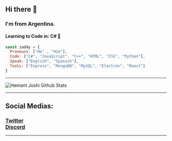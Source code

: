## Hi there 👋

### I'm from Argentina.

#### Learning to Code in: C# 💫


```js
const zad4y = {
  Pronouns: ["He" , "Him"],
  Code: ["C#", "JavaScript", "C++", "HTML", "CSS", "Python"],
  Speak: ["English", "Spanish"],
  Tools: ["Express", "MongoDB", "MySQL", "Electron", "React"]
}
```
***********************************
![Hemant Joshi Github Stats](https://github-readme-stats.vercel.app/api?username=ZAD4YTV&show_icons=true&title_color=fff&icon_color=79ff97&text_color=9f9f9f&bg_color=151515)

***********************************
## Social Medias:
<h3>
<a href="https://twitter.com/zad4y">Twitter</a> <br />
<a href="https://discord.gg/t7p3bk86md">Discord<a/> <br />
</h3>

***********************************
